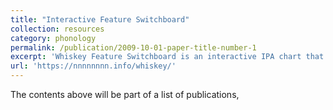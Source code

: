 ```yaml
---
title: "Interactive Feature Switchboard"
collection: resources
category: phonology
permalink: /publication/2009-10-01-paper-title-number-1
excerpt: 'Whiskey Feature Switchboard is an interactive IPA chart that allows you to see the binary features of a particular phoneme, or filter the IPA chart by features'
url: 'https://nnnnnnnn.info/whiskey/'
---
```

The contents above will be part of a list of publications,
